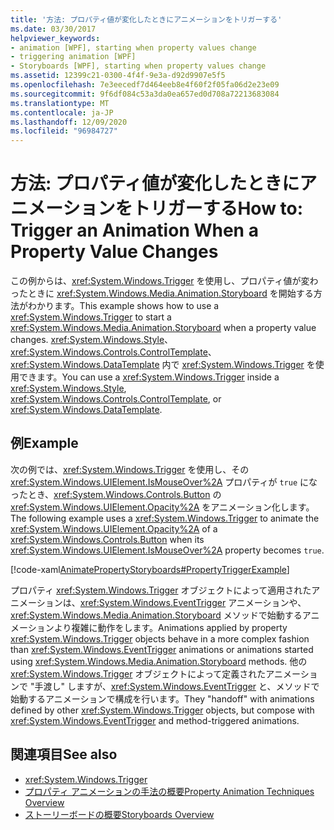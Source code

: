 ```yaml
---
title: '方法: プロパティ値が変化したときにアニメーションをトリガーする'
ms.date: 03/30/2017
helpviewer_keywords:
- animation [WPF], starting when property values change
- triggering animation [WPF]
- Storyboards [WPF], starting when property values change
ms.assetid: 12399c21-0300-4f4f-9e3a-d92d9907e5f5
ms.openlocfilehash: 7e3eecedf7d464eeb8e4f60f2f05fa06d2e23e09
ms.sourcegitcommit: 9f6df084c53a3da0ea657ed0d708a72213683084
ms.translationtype: MT
ms.contentlocale: ja-JP
ms.lasthandoff: 12/09/2020
ms.locfileid: "96984727"
---
```

# <a name="how-to-trigger-an-animation-when-a-property-value-changes"></a><span data-ttu-id="34995-102">方法: プロパティ値が変化したときにアニメーションをトリガーする</span><span class="sxs-lookup"><span data-stu-id="34995-102">How to: Trigger an Animation When a Property Value Changes</span></span>
<span data-ttu-id="34995-103">この例からは、<xref:System.Windows.Trigger> を使用し、プロパティ値が変わったときに <xref:System.Windows.Media.Animation.Storyboard> を開始する方法がわかります。</span><span class="sxs-lookup"><span data-stu-id="34995-103">This example shows how to use a <xref:System.Windows.Trigger> to start a <xref:System.Windows.Media.Animation.Storyboard> when a property value changes.</span></span> <span data-ttu-id="34995-104"><xref:System.Windows.Style>、<xref:System.Windows.Controls.ControlTemplate>、<xref:System.Windows.DataTemplate> 内で <xref:System.Windows.Trigger> を使用できます。</span><span class="sxs-lookup"><span data-stu-id="34995-104">You can use a <xref:System.Windows.Trigger> inside a <xref:System.Windows.Style>, <xref:System.Windows.Controls.ControlTemplate>, or <xref:System.Windows.DataTemplate>.</span></span>  
  
## <a name="example"></a><span data-ttu-id="34995-105">例</span><span class="sxs-lookup"><span data-stu-id="34995-105">Example</span></span>  
 <span data-ttu-id="34995-106">次の例では、<xref:System.Windows.Trigger> を使用し、その <xref:System.Windows.UIElement.IsMouseOver%2A> プロパティが `true` になったとき、<xref:System.Windows.Controls.Button> の <xref:System.Windows.UIElement.Opacity%2A> をアニメーション化します。</span><span class="sxs-lookup"><span data-stu-id="34995-106">The following example uses a <xref:System.Windows.Trigger> to animate the <xref:System.Windows.UIElement.Opacity%2A> of a <xref:System.Windows.Controls.Button> when its <xref:System.Windows.UIElement.IsMouseOver%2A> property becomes `true`.</span></span>  
  
 [!code-xaml[AnimatePropertyStoryboards#PropertyTriggerExample](~/samples/snippets/xaml/VS_Snippets_Wpf/AnimatePropertyStoryboards/XAML/PropertyTriggerExample.xaml#propertytriggerexample)]  
  
 <span data-ttu-id="34995-107">プロパティ <xref:System.Windows.Trigger> オブジェクトによって適用されたアニメーションは、<xref:System.Windows.EventTrigger> アニメーションや、<xref:System.Windows.Media.Animation.Storyboard> メソッドで始動するアニメーションより複雑に動作をします。</span><span class="sxs-lookup"><span data-stu-id="34995-107">Animations applied by property <xref:System.Windows.Trigger> objects behave in a more complex fashion than <xref:System.Windows.EventTrigger> animations or animations started using <xref:System.Windows.Media.Animation.Storyboard> methods.</span></span>  <span data-ttu-id="34995-108">他の <xref:System.Windows.Trigger> オブジェクトによって定義されたアニメーションで "手渡し" しますが、<xref:System.Windows.EventTrigger> と、メソッドで始動するアニメーションで構成を行います。</span><span class="sxs-lookup"><span data-stu-id="34995-108">They "handoff" with animations defined by other <xref:System.Windows.Trigger> objects, but compose with <xref:System.Windows.EventTrigger> and method-triggered animations.</span></span>  
  
## <a name="see-also"></a><span data-ttu-id="34995-109">関連項目</span><span class="sxs-lookup"><span data-stu-id="34995-109">See also</span></span>

- <xref:System.Windows.Trigger>
- [<span data-ttu-id="34995-110">プロパティ アニメーションの手法の概要</span><span class="sxs-lookup"><span data-stu-id="34995-110">Property Animation Techniques Overview</span></span>](property-animation-techniques-overview.md)
- [<span data-ttu-id="34995-111">ストーリーボードの概要</span><span class="sxs-lookup"><span data-stu-id="34995-111">Storyboards Overview</span></span>](storyboards-overview.md)
